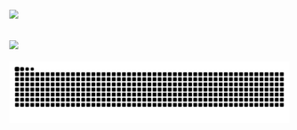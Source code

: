 [![](https://visitcount.itsvg.in/api?id=cfrancie&icon=0&color=1)](https://visitcount.itsvg.in)
---
![](https://github-readme-streak-stats.herokuapp.com/?user=cfrancie&theme=dark&hide_border=false)<br/>
---

<picture>
  <source media="(prefers-color-scheme: dark)" srcset="github-snake-dark.svg" />
  <source media="(prefers-color-scheme: light)" srcset="github-snake.svg" />
  <img alt="github-snake" src="github-snake.svg" />
</picture>